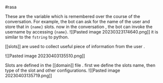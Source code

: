 
#rasa 

These are the variable which is remembered over the course of the conversation. For example, the bot can ask for the name of the user and store that in `{name}` slots. now in the conversation , the bot can invoke the username by accessing `{name}`. 
![[Pasted image 20230323174640.png]]
it is similar to the `fstring` to python. 

[[slots]] are used to collect useful piece of information from the user .

![[Pasted image 20230403135510.png]]

Slots are defined in the [[domain]] file . first we define the slots name, then type of the slot and other configurations. 
![[Pasted image 20230403135719.png]]
